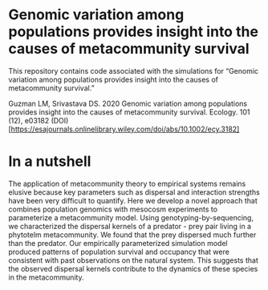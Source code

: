 # Genomic variation among populations provides insight into the causes of metacommunity survival

This repository contains code associated with the simulations for “Genomic variation among populations provides insight into the causes of metacommunity survival.”

Guzman LM, Srivastava DS. 2020 Genomic variation among populations provides insight into the causes of metacommunity survival. Ecology. 101 (12), e03182 (DOI)[https://esajournals.onlinelibrary.wiley.com/doi/abs/10.1002/ecy.3182]

# In a nutshell

The application of metacommunity theory to empirical systems remains elusive because key parameters such as dispersal and interaction strengths have been very difficult to quantify. Here we develop a novel approach that combines population genomics with mesocosm experiments to parameterize a metacommunity model. Using genotyping-by-sequencing, we characterized the dispersal kernels of a predator - prey pair living in a phytotelm metacommunity. We found that the prey dispersed much further than the predator. Our empirically parameterized simulation model produced patterns of population survival and occupancy that were consistent with past observations on the natural system. This suggests that the observed dispersal kernels contribute to the dynamics of these species in the metacommunity. 

